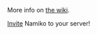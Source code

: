 More info on [the wiki](https://github.com/ta1H3n/Namiko/wiki).

[Invite](https://discordbots.org/bot/418823684459855882) Namiko to your server!
